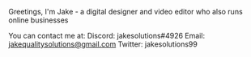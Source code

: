 Greetings, I'm Jake - a digital designer and video editor who also runs online businesses 

You can contact me at:
Discord: jakesolutions#4926
Email: jakequalitysolutions@gmail.com
Twitter: jakesolutions99
